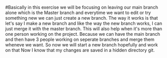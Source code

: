 #Basically in this exercise we will be focusing on leaving our main branch alone which is the Master branch and everytime we want to edit or try something new we can just create a new branch. The way it works is that let's say I make a new branch and like the way the new branch works, I can just merge it with the master branch. This will also help when it's more than one person working on the project. Because we can have the main branch and then have 3 people working on seperate branches and merge them wheneve we want.
So  now we will start a new branch hopefully and work on that
Now I know that my changes are saved in a hidden directory git.
